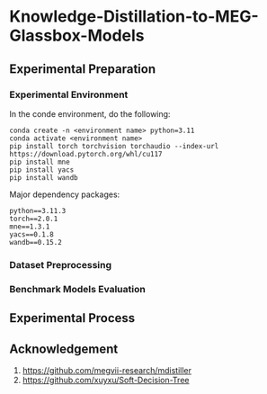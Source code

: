 # Knowledge-Distillation-to-MEG-Glassbox-Models

## Experimental Preparation

### Experimental Environment

In the conde environment, do the following:

```
conda create -n <environment name> python=3.11
conda activate <environment name>
pip install torch torchvision torchaudio --index-url https://download.pytorch.org/whl/cu117
pip install mne
pip install yacs
pip install wandb
```

Major dependency packages:

```
python==3.11.3
torch==2.0.1
mne==1.3.1
yacs==0.1.8
wandb==0.15.2
```

### Dataset Preprocessing


### Benchmark Models Evaluation

## Experimental Process

## Acknowledgement

1. https://github.com/megvii-research/mdistiller
2. https://github.com/xuyxu/Soft-Decision-Tree
